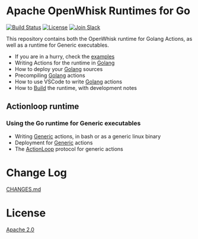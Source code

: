 <!--
#
# Licensed to the Apache Software Foundation (ASF) under one or more
# contributor license agreements.  See the NOTICE file distributed with
# this work for additional information regarding copyright ownership.
# The ASF licenses this file to You under the Apache License, Version 2.0
# (the "License"); you may not use this file except in compliance with
# the License.  You may obtain a copy of the License at
#
#     http://www.apache.org/licenses/LICENSE-2.0
#
# Unless required by applicable law or agreed to in writing, software
# distributed under the License is distributed on an "AS IS" BASIS,
# WITHOUT WARRANTIES OR CONDITIONS OF ANY KIND, either express or implied.
# See the License for the specific language governing permissions and
# limitations under the License.
#
-->
# Apache OpenWhisk Runtimes for Go

[![Build Status](https://travis-ci.org/apache/openwhisk-runtime-go.svg?branch=master)](https://travis-ci.org/apache/openwhisk-runtime-go)
[![License](https://img.shields.io/badge/license-Apache--2.0-blue.svg)](http://www.apache.org/licenses/LICENSE-2.0)
[![Join Slack](https://img.shields.io/badge/join-slack-9B69A0.svg)](http://slack.openwhisk.org/)

This repository contains both the OpenWhisk runtime for Golang Actions, as well as a runtime for Generic executables.

- If you are in a hurry, check the [examples](examples/EXAMPLES.md)
- Writing Actions for the runtime in [Golang](docs/ACTION.md#golang)
- How to deploy your [Golang](docs/DEPLOY.md#golang) sources
- Precompiling [Golang](docs/DEPLOY.md#precompile) actions
- How to use VSCode to write [Golang](docs/DEPLOY.md#vscode) actions
- How to [Build](docs/BUILD.md#building) the runtime, with development notes

## Actionloop runtime

### Using the Go runtime for Generic executables

- Writing [Generic](docs/ACTION.md#generic) actions, in bash or as a generic linux binary
- Deployment for [Generic](docs/DEPLOY.md#generic) actions
- The [ActionLoop](docs/ACTION.md#actionloop) protocol for generic actions

# Change Log

[CHANGES.md](CHANGES.md)

# License
[Apache 2.0](LICENSE.txt)

